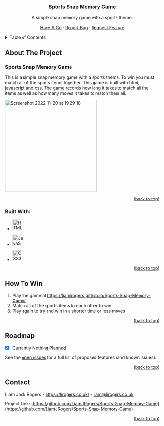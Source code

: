 <!-- Improved compatibility of back to top link: See: https://github.com/othneildrew/Best-README-Template/pull/73 -->
<a name="readme-top"></a>

<h3 align="center">Sports Snap Memory Game</h3>

  <p align="center">
    A simple snap memory game with a sports theme.
    <br />
    <br />
    <a href="https://liamjrogers.github.io/Sports-Snap-Memory-Game/">Have A Go</a>
    ·
    <a href="https://github.com/LiamJRogers/Sports-Snap-Memory-Game/issues">Report Bug</a>
    ·
    <a href="https://github.com/LiamJRogers/Sports-Snap-Memory-Game/issues">Request Feature</a>
  </p>
</div>



<!-- TABLE OF CONTENTS -->
<details>
  <summary>Table of Contents</summary>
  <ol>
    <li>
      <a href="#about-the-project">About The Project</a>
      <ul>
        <li><a href="#built-with">Built With</a></li>
      </ul>
    </li>
    <li><a href="#how-to-win">How To Win</a></li>
    <li><a href="#roadmap">Roadmap</a></li>
    <li><a href="#contact">Contact</a></li>
  </ol>
</details>



<!-- ABOUT THE PROJECT -->
## About The Project
<h3>Sports Snap Memory Game</h3>

This is a simple snap memory game with a sports theme. To win you must match all of the sports items together. This game is built with html, javascript and css. The game records how long it takes to match all the items as well as how many moves it takes to match them all.

<img width="300" alt="Screenshot 2022-11-20 at 19 29 18" src="https://user-images.githubusercontent.com/98390710/202922330-a709754e-b764-4f45-bf21-e29abf372908.png">


<p align="right">(<a href="#readme-top">back to top</a>)</p>



### Built With:

* <p align="left"><a href="https://developer.mozilla.org/en-US/docs/Glossary/HTML5" target="_blank" rel="noreferrer"><img src="https://raw.githubusercontent.com/danielcranney/readme-generator/main/public/icons/skills/html5-colored.svg" width="36" height="36" alt="HTML5" /></a></p>
* <p align="left"><a href="https://developer.mozilla.org/en-US/docs/Web/JavaScript" target="_blank" rel="noreferrer"><img src="https://raw.githubusercontent.com/danielcranney/readme-generator/main/public/icons/skills/javascript-colored.svg" width="36" height="36" alt="JavaScript"></a></p>
* <p align="left"><a href="https://www.w3.org/TR/CSS/#css" target="_blank" rel="noreferrer"><img src="https://raw.githubusercontent.com/danielcranney/readme-generator/main/public/icons/skills/css3-colored.svg" width="36" height="36" alt="CSS3" /></a></p>

<p align="right">(<a href="#readme-top">back to top</a>)</p>



<!-- How To Win -->

## How To Win

1. Play the game at https://liamjrogers.github.io/Sports-Snap-Memory-Game/
2. Match all of the sports items to each other to win
3. Play again to try and win in a shorter time or less moves

<p align="right">(<a href="#readme-top">back to top</a>)</p>

<!-- ROADMAP -->
## Roadmap

- [x] Currently Nothing Planned


  

See the [open issues](https://github.com/LiamJRogers/Sports-Snap-Memory-Game/issues) for a full list of proposed features (and known issues).

<p align="right">(<a href="#readme-top">back to top</a>)</p>

<!-- CONTACT -->
## Contact

Liam Jack Rogers - https://ljrogers.co.uk/ - liam@ljrogers.co.uk

Project Link: [https://github.com/LiamJRogers/Sports-Snap-Memory-Game](https://github.com/LiamJRogers/Sports-Snap-Memory-Game)

<p align="right">(<a href="#readme-top">back to top</a>)</p>


